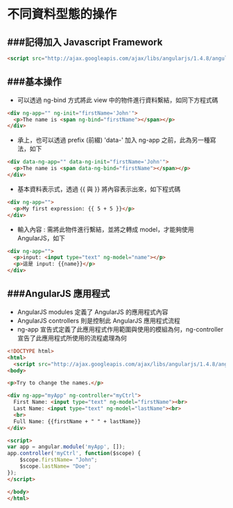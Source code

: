# 不同資料型態的操作
###記得加入 Javascript Framework
---

```html
<script src="http://ajax.googleapis.com/ajax/libs/angularjs/1.4.8/angular.min.js"></script>
```

###基本操作
---
* 可以透過 ng-bind 方式將此 view 中的物件進行資料繫結，如同下方程式碼

```html
<div ng-app="" ng-init="firstName='John'">
  <p>The name is <span ng-bind="firstName"></span></p>
</div>
```

* 承上，也可以透過 prefix (前綴) 'data-' 加入 ng-app 之前，此為另一種寫法，如下

```html
<div data-ng-app="" data-ng-init="firstName='John'">
  <p>The name is <span data-ng-bind="firstName"></span></p>
</div>
```

* 基本資料表示式，透過 \{\{ 與 \}\} 將內容表示出來，如下程式碼

```html
<div ng-app="">
  <p>My first expression: {{ 5 + 5 }}</p>
</div>
```

* 輸入內容 : 需將此物件進行繫結，並將之轉成 model，才能夠使用 AngularJS，如下

```html
<div ng-app="">
  <p>input: <input type="text" ng-model="name"></p>
  <p>這是 input: {{name}}</p>
</div>  
```

###AngularJS 應用程式
---
* AngularJS modules 定義了 AngularJS 的應用程式內容
* AngularJS controllers 則是控制此 AngularJS 應用程式流程
* ng-app 宣告式定義了此應用程式作用範圍與使用的模組為何，ng-controller 宣告了此應用程式所使用的流程處理為何

```html
<!DOCTYPE html>
<html>
  <script src="http://ajax.googleapis.com/ajax/libs/angularjs/1.4.8/angular.min.js"></script>
<body>

<p>Try to change the names.</p>

<div ng-app="myApp" ng-controller="myCtrl">
  First Name: <input type="text" ng-model="firstName"><br>
  Last Name: <input type="text" ng-model="lastName"><br>
  <br>
  Full Name: {{firstName + " " + lastName}}
</div>

<script>
var app = angular.module('myApp', []);
app.controller('myCtrl', function($scope) {
    $scope.firstName= "John";
    $scope.lastName= "Doe";
});
</script>

</body>
</html>
```


